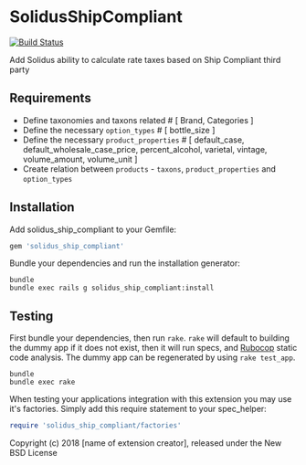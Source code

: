SolidusShipCompliant
====================

[![Build Status](https://travis-ci.org/jtapia/solidus_ship_compliant.svg?branch=master)](https://travis-ci.org/jtapia/solidus_ship_compliant)

Add Solidus ability to calculate rate taxes based on Ship Compliant third party

Requirements
------------

- Define taxonomies and taxons related # [ Brand, Categories ]
- Define the necessary `option_types` # [ bottle_size ]
- Define the necessary `product_properties` # [ default_case, default_wholesale_case_price, percent_alcohol, varietal, vintage, volume_amount, volume_unit ]
- Create relation between `products` - `taxons`, `product_properties` and `option_types`

Installation
------------

Add solidus_ship_compliant to your Gemfile:

```ruby
gem 'solidus_ship_compliant'
```

Bundle your dependencies and run the installation generator:

```shell
bundle
bundle exec rails g solidus_ship_compliant:install
```

Testing
-------

First bundle your dependencies, then run `rake`. `rake` will default to building the dummy app if it does not exist, then it will run specs, and [Rubocop](https://github.com/bbatsov/rubocop) static code analysis. The dummy app can be regenerated by using `rake test_app`.

```shell
bundle
bundle exec rake
```

When testing your applications integration with this extension you may use it's factories.
Simply add this require statement to your spec_helper:

```ruby
require 'solidus_ship_compliant/factories'
```

Copyright (c) 2018 [name of extension creator], released under the New BSD License
